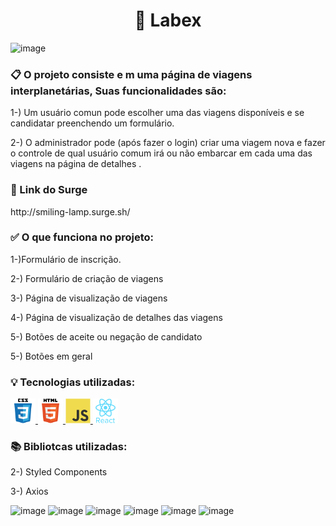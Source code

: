 
<h1 align="center"> 🚀 Labex </h1> 

![image](https://user-images.githubusercontent.com/71261731/112894549-62236f80-90b2-11eb-9485-e048000f7698.png)




<h3>📋 O projeto consiste e m uma página  de viagens interplanetárias, 
Suas funcionalidades são: </h3>
<p> 1-) Um usuário comun pode escolher uma das viagens disponíveis e se candidatar preenchendo um formulário.</p>
<p> 2-) O administrador pode (após fazer o login) criar uma viagem nova e fazer o controle de qual usuário comum irá ou não embarcar em cada uma das viagens na página de detalhes .</p>

<h3> 🔗 Link do Surge </h3>
http://smiling-lamp.surge.sh/

<h3> ✅ O que funciona no projeto: </h3>
<p> 1-)Formulário de inscrição.</p>
<p> 2-) Formulário de criação de viagens</p>
<p> 3-) Página de visualização de viagens </p>
<p> 4-) Página de visualização de detalhes das viagens </p>
<p> 5-) Botões de aceite ou negação de candidato </p>
<p> 5-) Botões em geral </p>


<h3> 💡 Tecnologias utilizadas:</h3>
<p align="left"> <a href="https://www.w3schools.com/css/" target="_blank"> <img src="https://raw.githubusercontent.com/devicons/devicon/master/icons/css3/css3-original-wordmark.svg" alt="css3" width="40" height="40"/> </a> <a href="https://www.w3.org/html/" target="_blank"> <img src="https://raw.githubusercontent.com/devicons/devicon/master/icons/html5/html5-original-wordmark.svg" alt="html5" width="40" height="40"/> </a> <a href="https://developer.mozilla.org/en-US/docs/Web/JavaScript" target="_blank"> <img src="https://raw.githubusercontent.com/devicons/devicon/master/icons/javascript/javascript-original.svg" alt="javascript" width="40" height="40"/> </a> <a href="https://reactjs.org/" target="_blank"> <img src="https://raw.githubusercontent.com/devicons/devicon/master/icons/react/react-original-wordmark.svg" alt="react" width="40" height="40"/> </a> </p>

<h3> 📚 Bibliotcas utilizadas:</h3>

<p> 2-) Styled Components </p>
<p> 3-) Axios </p>

![image](https://user-images.githubusercontent.com/71261731/112919752-11c20700-90de-11eb-9b06-6c7170e705a7.png)
![image](https://user-images.githubusercontent.com/71261731/112919782-22727d00-90de-11eb-87ce-1b5e24604dbf.png)
![image](https://user-images.githubusercontent.com/71261731/112919826-3322f300-90de-11eb-9dc0-f12247a86411.png)
![image](https://user-images.githubusercontent.com/71261731/112919901-50f05800-90de-11eb-90d1-b750772767cf.png)
![image](https://user-images.githubusercontent.com/71261731/112919936-5e0d4700-90de-11eb-9a68-acad8bf4e3ca.png)
![image](https://user-images.githubusercontent.com/71261731/112919972-6d8c9000-90de-11eb-9d7c-bec916cf6afb.png)





